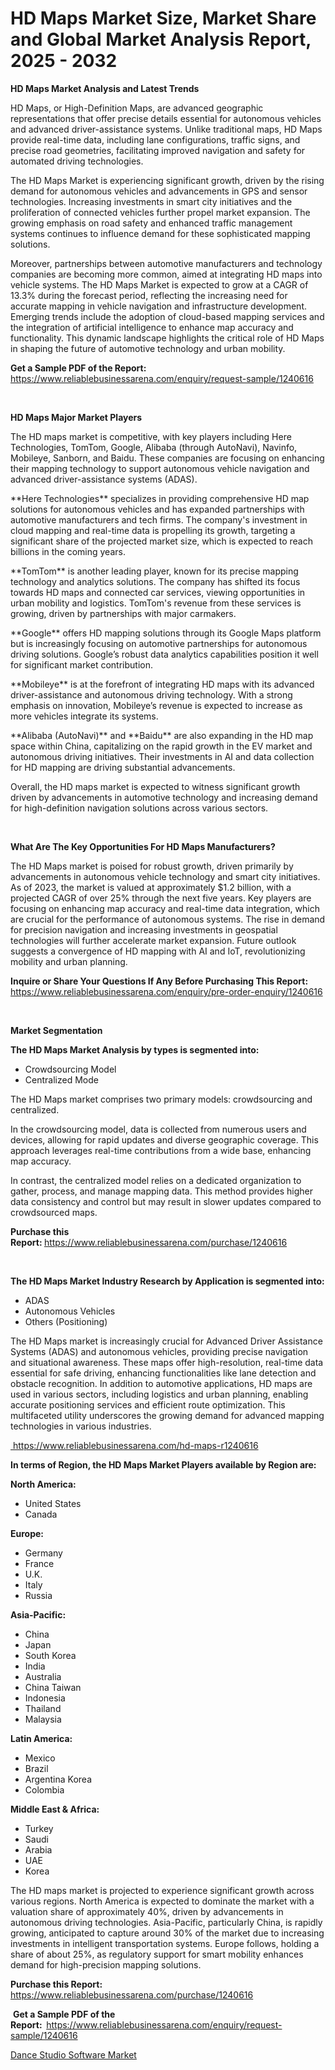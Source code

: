 <p><h1>HD Maps Market Size, Market Share and Global Market Analysis Report, 2025 - 2032</h1></p><p><strong>HD Maps Market Analysis and Latest Trends</strong></p>
<p><p>HD Maps, or High-Definition Maps, are advanced geographic representations that offer precise details essential for autonomous vehicles and advanced driver-assistance systems. Unlike traditional maps, HD Maps provide real-time data, including lane configurations, traffic signs, and precise road geometries, facilitating improved navigation and safety for automated driving technologies.</p><p>The HD Maps Market is experiencing significant growth, driven by the rising demand for autonomous vehicles and advancements in GPS and sensor technologies. Increasing investments in smart city initiatives and the proliferation of connected vehicles further propel market expansion. The growing emphasis on road safety and enhanced traffic management systems continues to influence demand for these sophisticated mapping solutions.</p><p>Moreover, partnerships between automotive manufacturers and technology companies are becoming more common, aimed at integrating HD maps into vehicle systems. The HD Maps Market is expected to grow at a CAGR of 13.3% during the forecast period, reflecting the increasing need for accurate mapping in vehicle navigation and infrastructure development. Emerging trends include the adoption of cloud-based mapping services and the integration of artificial intelligence to enhance map accuracy and functionality. This dynamic landscape highlights the critical role of HD Maps in shaping the future of automotive technology and urban mobility.</p></p>
<p><strong>Get a Sample PDF of the Report:&nbsp;</strong> <a href="https://www.reliablebusinessarena.com/enquiry/request-sample/1240616?utm_campaign=2175&utm_medium=2&utm_source=Github&utm_content=ia&utm_term=10032025&utm_id=hd-maps">https://www.reliablebusinessarena.com/enquiry/request-sample/1240616</a></p>
<p>&nbsp;</p>
<p><strong>HD Maps Major Market Players</strong></p>
<p><p>The HD maps market is competitive, with key players including Here Technologies, TomTom, Google, Alibaba (through AutoNavi), Navinfo, Mobileye, Sanborn, and Baidu. These companies are focusing on enhancing their mapping technology to support autonomous vehicle navigation and advanced driver-assistance systems (ADAS).</p><p>**Here Technologies** specializes in providing comprehensive HD map solutions for autonomous vehicles and has expanded partnerships with automotive manufacturers and tech firms. The company's investment in cloud mapping and real-time data is propelling its growth, targeting a significant share of the projected market size, which is expected to reach billions in the coming years.</p><p>**TomTom** is another leading player, known for its precise mapping technology and analytics solutions. The company has shifted its focus towards HD maps and connected car services, viewing opportunities in urban mobility and logistics. TomTom's revenue from these services is growing, driven by partnerships with major carmakers.</p><p>**Google** offers HD mapping solutions through its Google Maps platform but is increasingly focusing on automotive partnerships for autonomous driving solutions. Google’s robust data analytics capabilities position it well for significant market contribution.</p><p>**Mobileye** is at the forefront of integrating HD maps with its advanced driver-assistance and autonomous driving technology. With a strong emphasis on innovation, Mobileye’s revenue is expected to increase as more vehicles integrate its systems.</p><p>**Alibaba (AutoNavi)** and **Baidu** are also expanding in the HD map space within China, capitalizing on the rapid growth in the EV market and autonomous driving initiatives. Their investments in AI and data collection for HD mapping are driving substantial advancements.</p><p>Overall, the HD maps market is expected to witness significant growth driven by advancements in automotive technology and increasing demand for high-definition navigation solutions across various sectors.</p></p>
<p>&nbsp;</p>
<p><strong>What Are The Key Opportunities For HD Maps Manufacturers?</strong></p>
<p><p>The HD Maps market is poised for robust growth, driven primarily by advancements in autonomous vehicle technology and smart city initiatives. As of 2023, the market is valued at approximately $1.2 billion, with a projected CAGR of over 25% through the next five years. Key players are focusing on enhancing map accuracy and real-time data integration, which are crucial for the performance of autonomous systems. The rise in demand for precision navigation and increasing investments in geospatial technologies will further accelerate market expansion. Future outlook suggests a convergence of HD mapping with AI and IoT, revolutionizing mobility and urban planning.</p></p>
<p><strong>Inquire or Share Your Questions If Any Before Purchasing This Report:</strong> <a href="https://www.reliablebusinessarena.com/enquiry/pre-order-enquiry/1240616?utm_campaign=2175&utm_medium=2&utm_source=Github&utm_content=ia&utm_term=10032025&utm_id=hd-maps">https://www.reliablebusinessarena.com/enquiry/pre-order-enquiry/1240616</a></p>
<p>&nbsp;</p>
<p><strong>Market Segmentation</strong></p>
<p><strong>The HD Maps Market Analysis by types is segmented into:</strong></p>
<p><ul><li>Crowdsourcing Model</li><li>Centralized Mode</li></ul></p>
<p><p>The HD Maps market comprises two primary models: crowdsourcing and centralized. </p><p>In the crowdsourcing model, data is collected from numerous users and devices, allowing for rapid updates and diverse geographic coverage. This approach leverages real-time contributions from a wide base, enhancing map accuracy.</p><p>In contrast, the centralized model relies on a dedicated organization to gather, process, and manage mapping data. This method provides higher data consistency and control but may result in slower updates compared to crowdsourced maps.</p></p>
<p><strong>Purchase this Report:&nbsp;</strong><a href="https://www.reliablebusinessarena.com/purchase/1240616?utm_campaign=2175&utm_medium=2&utm_source=Github&utm_content=ia&utm_term=10032025&utm_id=hd-maps">https://www.reliablebusinessarena.com/purchase/1240616</a></p>
<p>&nbsp;</p>
<p><strong>The HD Maps Market Industry Research by Application is segmented into:</strong></p>
<p><ul><li>ADAS</li><li>Autonomous Vehicles</li><li>Others (Positioning)</li></ul></p>
<p><p>The HD Maps market is increasingly crucial for Advanced Driver Assistance Systems (ADAS) and autonomous vehicles, providing precise navigation and situational awareness. These maps offer high-resolution, real-time data essential for safe driving, enhancing functionalities like lane detection and obstacle recognition. In addition to automotive applications, HD maps are used in various sectors, including logistics and urban planning, enabling accurate positioning services and efficient route optimization. This multifaceted utility underscores the growing demand for advanced mapping technologies in various industries.</p></p>
<p><a href="https://www.reliablebusinessarena.com/hd-maps-r1240616?utm_campaign=2175&utm_medium=2&utm_source=Github&utm_content=ia&utm_term=10032025&utm_id=hd-maps">&nbsp;https://www.reliablebusinessarena.com/hd-maps-r1240616</a></p>
<p><strong>In terms of Region, the HD Maps Market Players available by Region are:</strong></p>
<p>
    <p> <strong> North America: </strong>
        <ul>
            <li>United States</li>
            <li>Canada</li>
        </ul>
        </p> 
    <p> <strong> Europe: </strong>
        <ul>
            <li>Germany</li>
            <li>France</li>
            <li>U.K.</li>
            <li>Italy</li>
            <li>Russia</li>
        </ul>
        </p> 
    <p> <strong> Asia-Pacific: </strong>
        <ul>
            <li>China</li>
            <li>Japan</li>
            <li>South Korea</li>
            <li>India</li>
            <li>Australia</li>
            <li>China Taiwan</li>
            <li>Indonesia</li>
            <li>Thailand</li>
            <li>Malaysia</li>
        </ul>
        </p> 
    <p> <strong> Latin America: </strong>
        <ul>
            <li>Mexico</li>
            <li>Brazil</li>
            <li>Argentina Korea</li>
            <li>Colombia</li>
        </ul>
        </p> 
    <p> <strong> Middle East & Africa: </strong>
        <ul>
            <li>Turkey</li>
            <li>Saudi</li>
            <li>Arabia</li>
            <li>UAE</li>
            <li>Korea</li>
        </ul>
    </p>
    </p>
<p><p>The HD maps market is projected to experience significant growth across various regions. North America is expected to dominate the market with a valuation share of approximately 40%, driven by advancements in autonomous driving technologies. Asia-Pacific, particularly China, is rapidly growing, anticipated to capture around 30% of the market due to increasing investments in intelligent transportation systems. Europe follows, holding a share of about 25%, as regulatory support for smart mobility enhances demand for high-precision mapping solutions.</p></p>
<p><strong>Purchase this Report: </strong><a href="https://www.reliablebusinessarena.com/purchase/1240616?utm_campaign=2175&utm_medium=2&utm_source=Github&utm_content=ia&utm_term=10032025&utm_id=hd-maps">https://www.reliablebusinessarena.com/purchase/1240616</a></p>
<p>&nbsp;<strong>Get a Sample PDF of the Report:&nbsp;&nbsp;</strong><a href="https://www.reliablebusinessarena.com/enquiry/request-sample/1240616?utm_campaign=2175&utm_medium=2&utm_source=Github&utm_content=ia&utm_term=10032025&utm_id=hd-maps">https://www.reliablebusinessarena.com/enquiry/request-sample/1240616</a></p>
<p><strong></strong></p>
<p><p><a href="https://github.com/JosephineMcguire65/Market-Research-Report-List-2/blob/main/dance-studio-software-market.md?utm_campaign=2175&utm_medium=2&utm_source=Github&utm_content=ia&utm_term=10032025&utm_id=hd-maps">Dance Studio Software Market</a></p></p>